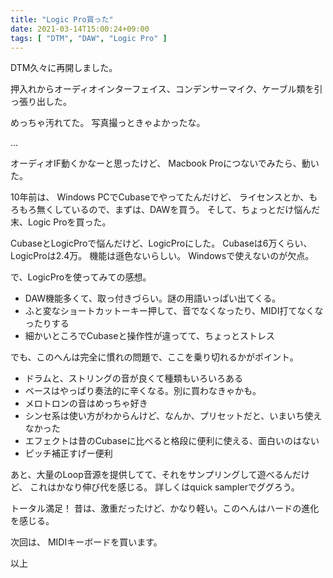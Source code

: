 ```yaml
---
title: "Logic Pro買った"
date: 2021-03-14T15:00:24+09:00
tags: [ "DTM", "DAW", "Logic Pro" ]
---
```


DTM久々に再開しました。

押入れからオーディオインターフェイス、コンデンサーマイク、ケーブル類を引っ張り出した。

めっちゃ汚れてた。
写真撮っときゃよかったな。

...

オーディオIF動くかなーと思ったけど、
Macbook Proにつないでみたら、動いた。

10年前は、 Windows PCでCubaseでやってたんだけど、 
ライセンスとか、もろもろ無くしているので、まずは、DAWを買う。
そして、ちょっとだけ悩んだ末、Logic Proを買った。

CubaseとLogicProで悩んだけど、LogicProにした。
Cubaseは6万くらい、LogicProは2.4万。 機能は遜色ないらしい。
Windowsで使えないのが欠点。

で、LogicProを使ってみての感想。

* DAW機能多くて、取っ付きづらい。謎の用語いっぱい出てくる。
* ふと変なショートカットーキー押して、音でなくなったり、MIDI打てなくなったりする
* 細かいところでCubaseと操作性が違ってて、ちょっとストレス
    
でも、このへんは完全に慣れの問題で、ここを乗り切れるかがポイント。

* ドラムと、ストリングの音が良くて種類もいろいろある
* ベースはやっぱり奏法的に辛くなる。別に買わなきゃかも。
* メロトロンの音はめっちゃ好き
* シンセ系は使い方がわからんけど、なんか、プリセットだと、いまいち使えなかった
* エフェクトは昔のCubaseに比べると格段に便利に使える、面白いのはない
* ピッチ補正すげー便利

あと、大量のLoop音源を提供してて、それをサンプリングして遊べるんだけど、
これはかなり伸び代を感じる。
詳しくはquick samplerでググろう。

トータル満足！
昔は、激重だったけど、かなり軽い。このへんはハードの進化を感じる。

次回は、 MIDIキーボードを買います。

以上
